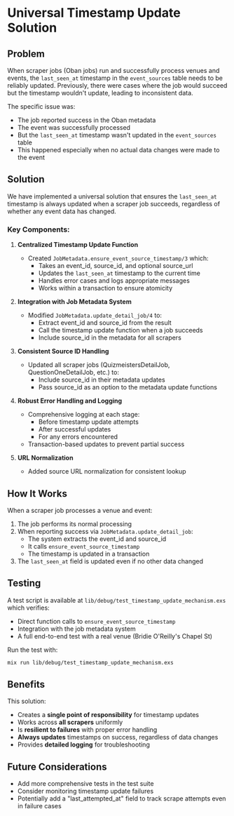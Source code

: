 # Universal Timestamp Update Solution

## Problem

When scraper jobs (Oban jobs) run and successfully process venues and events, the `last_seen_at` timestamp in the `event_sources` table needs to be reliably updated. Previously, there were cases where the job would succeed but the timestamp wouldn't update, leading to inconsistent data.

The specific issue was:
- The job reported success in the Oban metadata
- The event was successfully processed
- But the `last_seen_at` timestamp wasn't updated in the `event_sources` table
- This happened especially when no actual data changes were made to the event

## Solution

We have implemented a universal solution that ensures the `last_seen_at` timestamp is always updated when a scraper job succeeds, regardless of whether any event data has changed.

### Key Components:

1. **Centralized Timestamp Update Function**
   - Created `JobMetadata.ensure_event_source_timestamp/3` which:
     - Takes an event_id, source_id, and optional source_url
     - Updates the `last_seen_at` timestamp to the current time
     - Handles error cases and logs appropriate messages
     - Works within a transaction to ensure atomicity

2. **Integration with Job Metadata System**
   - Modified `JobMetadata.update_detail_job/4` to:
     - Extract event_id and source_id from the result
     - Call the timestamp update function when a job succeeds
     - Include source_id in the metadata for all scrapers

3. **Consistent Source ID Handling**
   - Updated all scraper jobs (QuizmeistersDetailJob, QuestionOneDetailJob, etc.) to:
     - Include source_id in their metadata updates
     - Pass source_id as an option to the metadata update functions

4. **Robust Error Handling and Logging**
   - Comprehensive logging at each stage:
     - Before timestamp update attempts
     - After successful updates
     - For any errors encountered
   - Transaction-based updates to prevent partial success

5. **URL Normalization**
   - Added source URL normalization for consistent lookup

## How It Works

When a scraper job processes a venue and event:

1. The job performs its normal processing
2. When reporting success via `JobMetadata.update_detail_job`:
   - The system extracts the event_id and source_id
   - It calls `ensure_event_source_timestamp`
   - The timestamp is updated in a transaction
3. The `last_seen_at` field is updated even if no other data changed

## Testing

A test script is available at `lib/debug/test_timestamp_update_mechanism.exs` which verifies:
- Direct function calls to `ensure_event_source_timestamp`
- Integration with the job metadata system
- A full end-to-end test with a real venue (Bridie O'Reilly's Chapel St)

Run the test with:
```bash
mix run lib/debug/test_timestamp_update_mechanism.exs
```

## Benefits

This solution:
- Creates a **single point of responsibility** for timestamp updates
- Works across **all scrapers** uniformly
- Is **resilient to failures** with proper error handling
- **Always updates** timestamps on success, regardless of data changes
- Provides **detailed logging** for troubleshooting

## Future Considerations

- Add more comprehensive tests in the test suite
- Consider monitoring timestamp update failures
- Potentially add a "last_attempted_at" field to track scrape attempts even in failure cases 